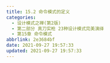 ```yaml
---
title: 15.2 命令模式的定义
categories: 
  - 设计模式之禅(第2版)
  - 第二部分 真刀实枪 23种设计模式完美演绎
  - 第15章 命令模式
abbrlink: 2e3684bf
date: 2021-09-27 19:57:33
updated: 2021-09-27 19:57:33
---
```

